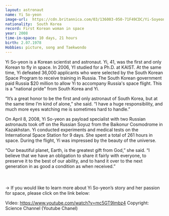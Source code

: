 ```yaml
---
layout: astronaut
name: Yi So-yeon
image-url:  https://cdn.britannica.com/03/136003-050-71F49CDC/Yi-Soyeon-2008.jpg
nationality:  South Korea
record: First Korean woman in space
year: 2008
time-in-space: 10 days, 21 hours
birth: 2.07.1978
Hobbies: picture, song and Taekwondo
---
```


Yi So-yeon is a Korean scientist and astronaut. Yi, 41, was the first and only Korean to fly in space. In 2006, YI studied for a Ph.D. at KAIST. At the same time, Yi defeated 36,000 applicants who were selected by the South Korean Space Program to receive training in Russia. The South Korean government paid Russia $20 million to allow Yi to accompany Russia's space flight. This is a "national pride" from South Korea and Yi.

<div class="quotes">
“It’s a great honor to be the first and only astronaut of South Korea, but at the same time I’m kind of alone,” she said. “I have a huge responsibility, and much more eyes watching me is sometimes hard to handle.”
</div>

On April 8, 2008, Yi So-yeon as payload specialist with two Russian astronauts took off on the Russian Soyuz from the Baikonur Cosmodrome in Kazakhstan. Yi conducted experiments and medical tests on the International Space Station for 9 days. She spent a total of 261 hours in space. During the flight, Yi was impressed by the beauty of the universe. 

<div class="quotes">
“Our beautiful planet, Earth, is the greatest gift from God,” she said. “I believe that we have an obligation to share it fairly with everyone, to preserve it to the best of our ability, and to hand it over to the next generation in as good a condition as when received.”
</div>

<br>
<br>
<br>
-> If you would like to learn more about Yi So-yeon’s story and her passion for space, please click on the link below:

Video: https://www.youtube.com/watch?v=mc5GT9lmbz4
Copyright: Science Channel  (Youtube Chanel)